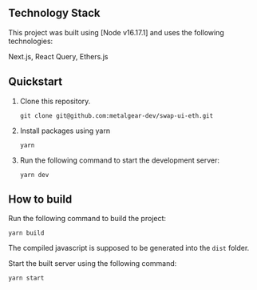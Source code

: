 ## Technology Stack

This project was built using [Node v16.17.1] and uses the following technologies:

Next.js, React Query, Ethers.js

## Quickstart

1. Clone this repository.

   ```
   git clone git@github.com:metalgear-dev/swap-ui-eth.git
   ```

2. Install packages using yarn
   ```
   yarn
   ```
3. Run the following command to start the development server:
   ```
   yarn dev
   ```

## How to build

Run the following command to build the project:

```
yarn build
```

The compiled javascript is supposed to be generated into the `dist` folder.

Start the built server using the following command:

```
yarn start
```
